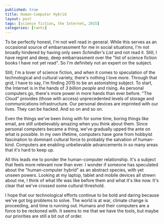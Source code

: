 ```yaml
---
published: true
title: Human-Computer Hybrid
layout: post
tags: [science fiction, the Internet, 2015]
categories: [rants]
---
```

To be perfectly honest, I'm not well read in general. While this serves as an occasional source of embarrassment for me in social situations, I'm not broadly hindered by having only seen *Schindler's List* and not read it. Still, I have regret and deep, deep embarrassment over the "list of science fiction books I have not yet read". So I'm definitely not an expert on the subject.

Still, I'm a lover of science fiction, and when it comes to speculation of the technological and cultural variety, there's nothing I love more. Through that grid, I have to say, I'm finding 2015 to be an astonishing subject. To start, the Internet is in the hands of *3 billion people* and rising. As personal computers go, there's more power in more hands than ever before. "The Cloud" provides (those with access) unprecedented levels of storage and communications infrastructure. Our personal devices are imprinted with our lives. They can be hacked. And so on and so on.

Even the things we've been living with for some time, boring things like email, are still unbelievably amazing when you think about them. Since personal computers became a thing, we've gradually upped the ante on what is possible. In my own lifetime, computers have gone from hobbyist fascination to dominant cultural force to probably the salvation of human-kind. Computers are enabling unbelievable advancements in so many areas that it's hard to keep up.

All this leads me to ponder the human-computer relationship. It's a subject that feels more relevant now than ever. I wonder if someone has speculated about the "human-computer hybrid" as an abstract species, with yet unseen powers. Looking at my laptop, tablet and mobile devices all strewn about me, I think of what life was like before them and what it's like now. It's clear that we've crossed some cultural threshold.

I hope that our technological efforts continue to be bold and daring because we've got big problems to solve. The world is at war, climate change is proceeding, and time is running out. Humans and their computers are a force to be reckoned with. It seems to me that we have the tools, but maybe our priorities are still a bit out of order.
